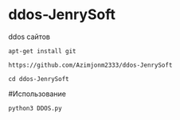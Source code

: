 # ddos-JenrySoft
ddos сайтов

`apt-get install git`

`https://github.com/Azimjonm2333/ddos-JenrySoft`

`cd ddos-JenrySoft`

#Использование

`python3 DDOS.py`
